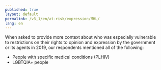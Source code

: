```yaml
---
published: true
layout: default
permalink: /v3_1/en/at-risk/expression/MHL/
lang: en
---
```

When asked to provide more context about who was especially vulnerable to restrictions on their rights to opinion and expression by the government or its agents in 2019, our respondents mentioned all of the following:  

- People with specific medical conditions (PLHIV) 
- LGBTQIA+ people
